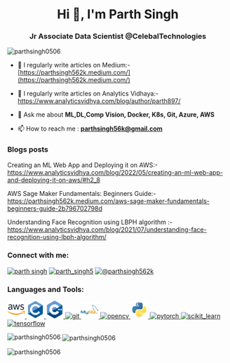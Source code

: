 <h1 align="center">Hi 👋, I'm Parth Singh</h1>
<h3 align="center">Jr Associate Data Scientist @CelebalTechnologies</h3>

<p align="left"> <img src="https://komarev.com/ghpvc/?username=parthsingh0506&label=Profile%20views&color=0e75b6&style=flat" alt="parthsingh0506" /> </p>

</a> </p>

- 📝 I regularly write articles on Medium:- [https://parthsingh562k.medium.com/](https://parthsingh562k.medium.com/)

- 📝 I regularly write articles on Analytics Vidhaya:- https://www.analyticsvidhya.com/blog/author/parth897/

- 💬 Ask me about **ML,DL,Comp Vision, Docker, K8s, Git, Azure, AWS**

- 📫 How to reach me : **parthsingh56k@gmail.com**


### Blogs posts
<!-- BLOG-POST-LIST:START -->
Creating an ML Web App and Deploying it on AWS:-https://www.analyticsvidhya.com/blog/2022/05/creating-an-ml-web-app-and-deploying-it-on-aws/#h2_8

AWS Sage Maker Fundamentals: Beginners Guide:-https://parthsingh562k.medium.com/aws-sage-maker-fundamentals-beginners-guide-2b796702798d

Understanding Face Recognition using LBPH algorithm :-https://www.analyticsvidhya.com/blog/2021/07/understanding-face-recognition-using-lbph-algorithm/
<!-- BLOG-POST-LIST:END -->

<h3 align="left">Connect with me:</h3>
<p align="left">
<a href="https://www.linkedin.com/in/parthsingh-/" target="blank"><img align="center" src="https://raw.githubusercontent.com/rahuldkjain/github-profile-readme-generator/master/src/images/icons/Social/linked-in-alt.svg" alt="parth singh" height="30" width="40" /></a>
<a href="https://kaggle.com/parth_singh5" target="blank"><img align="center" src="https://raw.githubusercontent.com/rahuldkjain/github-profile-readme-generator/master/src/images/icons/Social/kaggle.svg" alt="parth_singh5" height="30" width="40" /></a>
<a href="https://medium.com/@parthsingh562k" target="blank"><img align="center" src="https://raw.githubusercontent.com/rahuldkjain/github-profile-readme-generator/master/src/images/icons/Social/medium.svg" alt="@parthsingh562k" height="30" width="40" /></a>
</p>

<h3 align="left">Languages and Tools:</h3>
<p align="left"> <a href="https://aws.amazon.com" target="_blank"> <img src="https://raw.githubusercontent.com/devicons/devicon/master/icons/amazonwebservices/amazonwebservices-original-wordmark.svg" alt="aws" width="40" height="40"/> </a> <a href="https://www.cprogramming.com/" target="_blank"> <img src="https://raw.githubusercontent.com/devicons/devicon/master/icons/c/c-original.svg" alt="c" width="40" height="40"/> </a> <a href="https://www.w3schools.com/cpp/" target="_blank"> <img src="https://raw.githubusercontent.com/devicons/devicon/master/icons/cplusplus/cplusplus-original.svg" alt="cplusplus" width="40" height="40"/> </a> <a href="https://git-scm.com/" target="_blank"> <img src="https://www.vectorlogo.zone/logos/git-scm/git-scm-icon.svg" alt="git" width="40" height="40"/> </a> <a href="https://www.mysql.com/" target="_blank"> <img src="https://raw.githubusercontent.com/devicons/devicon/master/icons/mysql/mysql-original-wordmark.svg" alt="mysql" width="40" height="40"/> </a> <a href="https://opencv.org/" target="_blank"> <img src="https://www.vectorlogo.zone/logos/opencv/opencv-icon.svg" alt="opencv" width="40" height="40"/> </a> <a href="https://www.python.org" target="_blank"> <img src="https://raw.githubusercontent.com/devicons/devicon/master/icons/python/python-original.svg" alt="python" width="40" height="40"/> </a> <a href="https://pytorch.org/" target="_blank"> <img src="https://www.vectorlogo.zone/logos/pytorch/pytorch-icon.svg" alt="pytorch" width="40" height="40"/> </a> <a href="https://scikit-learn.org/" target="_blank"> <img src="https://upload.wikimedia.org/wikipedia/commons/0/05/Scikit_learn_logo_small.svg" alt="scikit_learn" width="40" height="40"/> </a> <a href="https://www.tensorflow.org" target="_blank"> <img src="https://www.vectorlogo.zone/logos/tensorflow/tensorflow-icon.svg" alt="tensorflow" width="40" height="40"/> </a> </p>

<p><img align="left" src="https://github-readme-stats.vercel.app/api/top-langs?username=parthsingh0506&show_icons=true&locale=en&layout=compact" alt="parthsingh0506" /></p>

<p>&nbsp;<img align="center" src="https://github-readme-stats.vercel.app/api?username=parthsingh0506&show_icons=true&locale=en" alt="parthsingh0506" /></p>

<p><img align="center" src="https://github-readme-streak-stats.herokuapp.com/?user=parthsingh0506&" alt="parthsingh0506" /></p>


